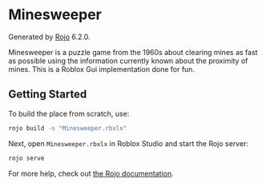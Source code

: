 # Minesweeper

Generated by [Rojo](https://github.com/rojo-rbx/rojo) 6.2.0.

Minesweeper is a puzzle game from the 1960s about clearing mines as fast as possible using the information currently known about the proximity of mines. This is a Roblox Gui implementation done for fun.

## Getting Started

To build the place from scratch, use:

```bash
rojo build -o "Minesweeper.rbxlx"
```

Next, open `Minesweeper.rbxlx` in Roblox Studio and start the Rojo server:

```bash
rojo serve
```

For more help, check out [the Rojo documentation](https://rojo.space/docs).